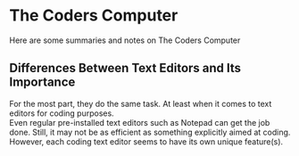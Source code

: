 # The Coders Computer
Here are some summaries and notes on The Coders Computer

## Differences Between Text Editors and Its Importance
For the most part, they do the same task.  At least when it comes to text editors for coding purposes.  
Even regular pre-installed text editors such as Notepad can get the job done. Still, it may not be as efficient as something explicitly aimed at coding.  
However, each coding text editor seems to have its own unique feature(s).

